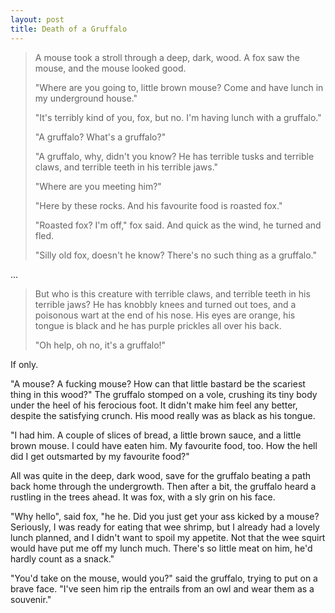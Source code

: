 ```yaml
---
layout: post
title: Death of a Gruffalo
---
```

> A mouse took a stroll through a deep, dark, wood. A fox saw the mouse, and
> the mouse looked good.
>
> "Where are you going to, little brown mouse? Come and have lunch in my
> underground house."
>
> "It's terribly kind of you, fox, but no. I'm having lunch with a gruffalo."
>
> "A gruffalo? What's a gruffalo?"
>
> "A gruffalo, why, didn't you know? He has terrible tusks and terrible claws,
> and terrible teeth in his terrible jaws."
>
> "Where are you meeting him?"
>
> "Here by these rocks. And his favourite food is roasted fox."
>
> "Roasted fox? I'm off," fox said. And quick as the wind, he turned and fled.
>
> "Silly old fox, doesn't he know? There's no such thing as a gruffalo."

...

> But who is this creature with terrible claws, and terrible teeth in his
> terrible jaws? He has knobbly knees and turned out toes, and a poisonous wart
> at the end of his nose. His eyes are orange, his tongue is black and he has
> purple prickles all over his back.
>
> "Oh help, oh no, it's a gruffalo!"

If only.

"A mouse? A fucking mouse? How can that little bastard be the scariest thing in
this wood?" The gruffalo stomped on a vole, crushing its tiny body under the
heel of his ferocious foot. It didn't make him feel any better, despite the
satisfying crunch. His mood really was as black as his tongue.

"I had him. A couple of slices of bread, a little brown sauce, and a little
brown mouse. I could have eaten him. My favourite food, too. How the hell did I
get outsmarted by my favourite food?"

All was quite in the deep, dark wood, save for the gruffalo beating a path back
home through the undergrowth. Then after a bit, the gruffalo heard a rustling
in the trees ahead. It was fox, with a sly grin on his face.

"Why hello", said fox, "he he. Did you just get your ass kicked by a mouse?
Seriously, I was ready for eating that wee shrimp, but I already had a lovely
lunch planned, and I didn't want to spoil my appetite. Not that the wee squirt
would have put me off my lunch much. There's so little meat on him, he'd hardly
count as a snack."

"You'd take on the mouse, would you?" said the gruffalo, trying to put on a
brave face. "I've seen him rip the entrails from an owl and wear them as a
souvenir."
